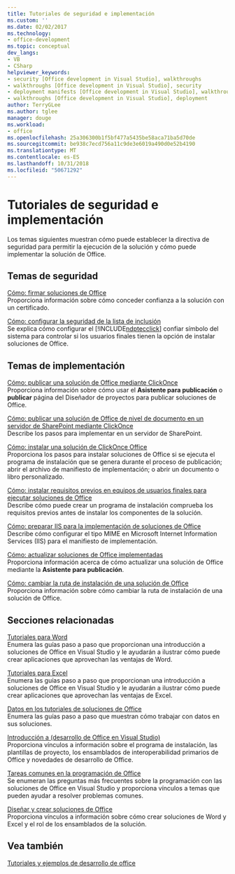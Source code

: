 ```yaml
---
title: Tutoriales de seguridad e implementación
ms.custom: ''
ms.date: 02/02/2017
ms.technology:
- office-development
ms.topic: conceptual
dev_langs:
- VB
- CSharp
helpviewer_keywords:
- security [Office development in Visual Studio], walkthroughs
- walkthroughs [Office development in Visual Studio], security
- deployment manifests [Office development in Visual Studio], walkthroughs
- walkthroughs [Office development in Visual Studio], deployment
author: TerryGLee
ms.author: tglee
manager: douge
ms.workload:
- office
ms.openlocfilehash: 25a306300b1f5bf477a5435be58aca71ba5d70de
ms.sourcegitcommit: be938c7ecd756a11c9de3e6019a490d0e52b4190
ms.translationtype: MT
ms.contentlocale: es-ES
ms.lasthandoff: 10/31/2018
ms.locfileid: "50671292"
---
```

# <a name="security-and-deployment-walkthroughs"></a>Tutoriales de seguridad e implementación
  Los temas siguientes muestran cómo puede establecer la directiva de seguridad para permitir la ejecución de la solución y cómo puede implementar la solución de Office.  
  
## <a name="security-topics"></a>Temas de seguridad  
 [Cómo: firmar soluciones de Office](../vsto/how-to-sign-office-solutions.md)  
 Proporciona información sobre cómo conceder confianza a la solución con un certificado.  
  
 [Cómo: configurar la seguridad de la lista de inclusión](../vsto/how-to-configure-inclusion-list-security.md)  
 Se explica cómo configurar el [!INCLUDE[ndptecclick](../vsto/includes/ndptecclick-md.md)] confiar símbolo del sistema para controlar si los usuarios finales tienen la opción de instalar soluciones de Office.  
  
## <a name="deployment-topics"></a>Temas de implementación  
 [Cómo: publicar una solución de Office mediante ClickOnce](https://msdn.microsoft.com/2b6c247e-bc04-4ce4-bb64-c4e79bb3d5b8)  
 Proporciona información sobre cómo usar el **Asistente para publicación** o **publicar** página del Diseñador de proyectos para publicar soluciones de Office.  
  
 [Cómo: publicar una solución de Office de nivel de documento en un servidor de SharePoint mediante ClickOnce](https://msdn.microsoft.com/2408e809-fb78-42a1-9152-00afa1522e58)  
 Describe los pasos para implementar en un servidor de SharePoint.  
  
 [Cómo: instalar una solución de ClickOnce Office](https://msdn.microsoft.com/14702f48-9161-4190-994c-78211fe18065)  
 Proporciona los pasos para instalar soluciones de Office si se ejecuta el programa de instalación que se genera durante el proceso de publicación; abrir el archivo de manifiesto de implementación; o abrir un documento o libro personalizado.  
  
 [Cómo: instalar requisitos previos en equipos de usuarios finales para ejecutar soluciones de Office](https://msdn.microsoft.com/74dd2c52-838f-4abf-b2b4-4d7b0c2a0a98)  
 Describe cómo puede crear un programa de instalación comprueba los requisitos previos antes de instalar los componentes de la solución.  
  
 [Cómo: preparar IIS para la implementación de soluciones de Office](https://msdn.microsoft.com/f62bce70-81d4-4f8b-86e6-2f2afec5d9b4)  
 Describe cómo configurar el tipo MIME en Microsoft Internet Information Services (IIS) para el manifiesto de implementación.  
  
 [Cómo: actualizar soluciones de Office implementadas](https://msdn.microsoft.com/be96db53-b6ea-46ab-b8d9-b76b098b3b13)  
 Proporciona información acerca de cómo actualizar una solución de Office mediante la **Asistente para publicación**.  
  
 [Cómo: cambiar la ruta de instalación de una solución de Office](https://msdn.microsoft.com/d0eaa07b-2d72-4902-899f-2f9fb165b8fd)  
 Proporciona información sobre cómo cambiar la ruta de instalación de una solución de Office.  
  
## <a name="related-sections"></a>Secciones relacionadas  
 [Tutoriales para Word](../vsto/walkthroughs-using-word.md)  
 Enumera las guías paso a paso que proporcionan una introducción a soluciones de Office en Visual Studio y le ayudarán a ilustrar cómo puede crear aplicaciones que aprovechan las ventajas de Word.  
  
 [Tutoriales para Excel](../vsto/walkthroughs-using-excel.md)  
 Enumera las guías paso a paso que proporcionan una introducción a soluciones de Office en Visual Studio y le ayudarán a ilustrar cómo puede crear aplicaciones que aprovechan las ventajas de Excel.  
  
 [Datos en los tutoriales de soluciones de Office](../vsto/data-in-office-solutions-walkthroughs.md)  
 Enumera las guías paso a paso que muestran cómo trabajar con datos en sus soluciones.  
  
 [Introducción a &#40;desarrollo de Office en Visual Studio&#41;](../vsto/getting-started-office-development-in-visual-studio.md)  
 Proporciona vínculos a información sobre el programa de instalación, las plantillas de proyecto, los ensamblados de interoperabilidad primarios de Office y novedades de desarrollo de Office.  
  
 [Tareas comunes en la programación de Office](../vsto/common-tasks-in-office-programming.md)  
 Se enumeran las preguntas más frecuentes sobre la programación con las soluciones de Office en Visual Studio y proporciona vínculos a temas que pueden ayudar a resolver problemas comunes.  
  
 [Diseñar y crear soluciones de Office](../vsto/designing-and-creating-office-solutions.md)  
 Proporciona vínculos a información sobre cómo crear soluciones de Word y Excel y el rol de los ensamblados de la solución.  
  
## <a name="see-also"></a>Vea también  
 [Tutoriales y ejemplos de desarrollo de office](../vsto/office-development-samples-and-walkthroughs.md)  
  
  